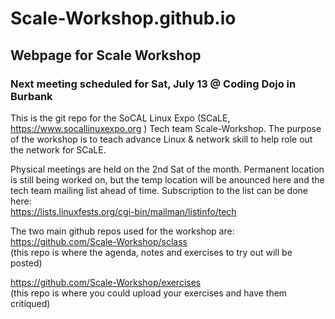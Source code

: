 # Scale-Workshop.github.io
## Webpage for Scale Workshop
### Next meeting scheduled for Sat, July 13 @ Coding Dojo in Burbank

This is the git repo for the SoCAL Linux Expo (SCaLE, <https://www.socallinuxexpo.org> ) Tech team Scale-Workshop. The purpose of the workshop is to teach advance Linux & network skill to help role out the network for SCaLE.

Physical meetings are held on the 2nd Sat of the month. Permanent location is still being worked on, but the temp location will be anounced here and the tech team mailing list ahead of time. Subscription to the list can be done here: <br> <https://lists.linuxfests.org/cgi-bin/mailman/listinfo/tech>

The two main github repos used for the workshop are:<br>
<https://github.com/Scale-Workshop/sclass> <br>
(this repo is where the agenda, notes and exercises to try out will be posted)

<https://github.com/Scale-Workshop/exercises> <br>
(this repo is where you could upload your exercises and have them critiqued) 
